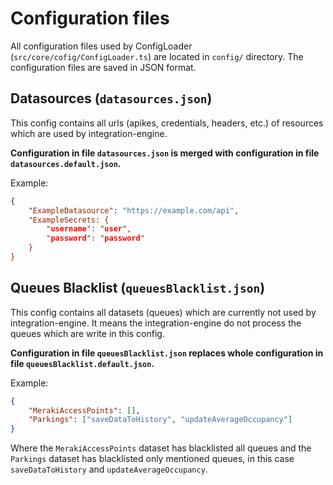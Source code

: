 # Configuration files

All configuration files used by ConfigLoader (`src/core/cofig/ConfigLoader.ts`) are located in `config/` directory. The configuration files are saved in JSON format.

## Datasources (`datasources.json`)

This config contains all urls (apikes, credentials, headers, etc.) of resources which are used by integration-engine.

**Configuration in file `datasources.json` is merged with configuration in file `datasources.default.json`.**

Example:

```datasources.json
{
    "ExampleDatasource": "https://example.com/api",
    "ExampleSecrets: {
        "username": "user",
        "password": "password"
    }
}
```

## Queues Blacklist (`queuesBlacklist.json`)

This config contains all datasets (queues) which are currently not used by integration-engine. It means the integration-engine do not process the queues which are write in this config.

**Configuration in file `queuesBlacklist.json` replaces whole configuration in file `queuesBlacklist.default.json`.**

Example:

```queuesBlacklist.json
{
    "MerakiAccessPoints": [],
    "Parkings": ["saveDataToHistory", "updateAverageOccupancy"]
}
```
Where the `MerakiAccessPoints` dataset has blacklisted all queues and the `Parkings` dataset has blacklisted only mentioned queues, in this case `saveDataToHistory` and `updateAverageOccupancy`.
